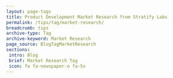 ```yaml
---
layout: page-tags
title: Product Development Market Research from Stratify Labs
permalink: /tips/tag/market-research/
breadcrumb: tips
archive-type: Tag
archive-keyword: Market Research
page_source: BlogTagMarketResearch
sections:
 intro: Blog
 brief: Market Research Tag
 icon: fa fa-newspaper-o fa-5x
---
```

